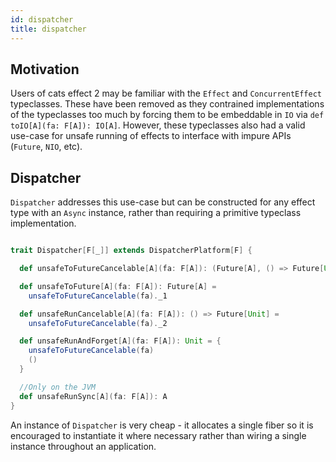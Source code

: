 ```yaml
---
id: dispatcher
title: dispatcher
---
```


## Motivation

Users of cats effect 2 may be familiar with the `Effect` and `ConcurrentEffect`
typeclasses. These have been removed as they contrained implementations of the
typeclasses too much by forcing them to be embeddable in `IO` via `def
toIO[A](fa: F[A]): IO[A]`. However, these typeclasses also had a valid use-case
for unsafe running of effects to interface with impure APIs (`Future`, `NIO`,
etc).

## Dispatcher

`Dispatcher` addresses this use-case but can be constructed for any effect
type with an `Async` instance, rather than requiring a primitive typeclass
implementation.

```scala

trait Dispatcher[F[_]] extends DispatcherPlatform[F] {

  def unsafeToFutureCancelable[A](fa: F[A]): (Future[A], () => Future[Unit])

  def unsafeToFuture[A](fa: F[A]): Future[A] =
    unsafeToFutureCancelable(fa)._1

  def unsafeRunCancelable[A](fa: F[A]): () => Future[Unit] =
    unsafeToFutureCancelable(fa)._2

  def unsafeRunAndForget[A](fa: F[A]): Unit = {
    unsafeToFutureCancelable(fa)
    ()
  }

  //Only on the JVM
  def unsafeRunSync[A](fa: F[A]): A
}
```

<!-- these docs should say how to get a dispatcher! -->
An instance of `Dispatcher` is very cheap - it allocates a single fiber so it
is encouraged to instantiate it where necessary rather than wiring
a single instance throughout an application.
